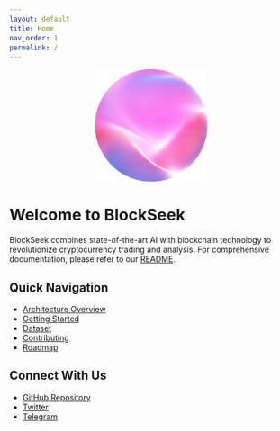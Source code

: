 ```yaml
---
layout: default
title: Home
nav_order: 1
permalink: /
---
```


<div align="center">
<img src="logo.png" alt="BlockSeek Logo" width="200"/>
</div>

# Welcome to BlockSeek

BlockSeek combines state-of-the-art AI with blockchain technology to revolutionize cryptocurrency trading and analysis. For comprehensive documentation, please refer to our [README](./README.md).

## Quick Navigation

- [Architecture Overview](./architecture/overview.md)
- [Getting Started](./getting-started.md)
- [Dataset](./technical/dataset.md)
- [Contributing](./contributing.md)
- [Roadmap](./roadmap.md)

## Connect With Us

- [GitHub Repository](https://github.com/smashound/blockseek.ai)
- [Twitter](https://twitter.com/blockseekai)
- [Telegram](https://t.me/blockseekai)
